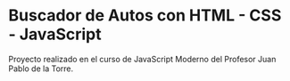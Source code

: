 # Buscador de Autos con HTML - CSS - JavaScript

Proyecto realizado en el curso de JavaScript Moderno del Profesor Juan Pablo de la Torre.
